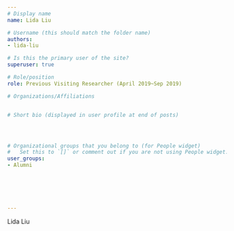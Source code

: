 ```yaml
---
# Display name
name: Lida Liu

# Username (this should match the folder name)
authors: 
- lida-liu

# Is this the primary user of the site?
superuser: true

# Role/position
role: Previous Visiting Researcher (April 2019~Sep 2019)

# Organizations/Affiliations


# Short bio (displayed in user profile at end of posts)




# Organizational groups that you belong to (for People widget)
#   Set this to `[]` or comment out if you are not using People widget.  
user_groups:
- Alumni






---
```

Lida Liu
